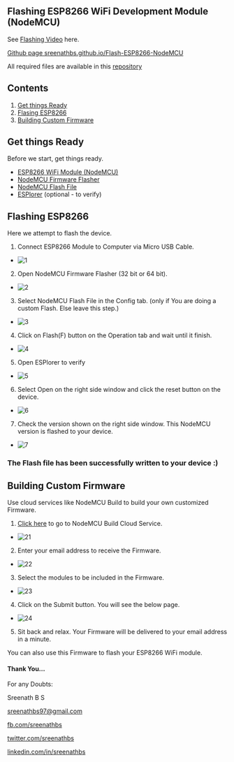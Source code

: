 ## Flashing ESP8266 WiFi Development Module (NodeMCU)


See [Flashing Video](https://bit.ly/esp8266flashingvideo) here.

[Github page sreenathbs.github.io/Flash-ESP8266-NodeMCU](https://sreenathbs.github.io/Flash-ESP8266-NodeMCU)

All required files are available in this [repository](http://bit.ly/esp8266flash)

## Contents

1. [Get things Ready](https://github.com/sreenathbs/Flash-ESP8266-NodeMCU#get-things-ready)
2. [Flasing ESP8266](https://github.com/sreenathbs/Flash-ESP8266-NodeMCU#flashing-process)
3. [Building Custom Firmware](https://github.com/sreenathbs/Flash-ESP8266-NodeMCU#building-custom-firmware)



## Get things Ready

Before we start, get things ready.

  * [ESP8266 WiFi Module (NodeMCU)](http://bit.ly/esp8266wifi)
  * [NodeMCU Firmware Flasher](http://bit.ly/esp8266flash)
  * [NodeMCU Flash File](http://bit.ly/esp8266flash)
  * [ESPlorer](http://bit.ly/esp8266flash) (optional - to verify)
  

## Flashing ESP8266

Here we attempt to flash the device.


1. Connect ESP8266 Module to Computer via Micro USB Cable.

  * ![1](https://image.ibb.co/fyNgWQ/1.jpg)
  
2. Open NodeMCU Firmware Flasher (32 bit or 64 bit).

  * ![2](https://image.ibb.co/dN325k/2.jpg)
  
3. Select NodeMCU Flash File in the Config tab. (only if You are doing a custom Flash. Else leave this step.)

  * ![3](https://image.ibb.co/ee1YBQ/3.jpg)
  
4. Click on Flash(F) button on the Operation tab and wait until it finish.

  * ![4](https://image.ibb.co/efDKkk/4.jpg)
  
5. Open ESPlorer to verify

  * ![5](https://image.ibb.co/gkory5/5.jpg)
  
6. Select Open on the right side window and click the reset button on the device.

  * ![6](https://image.ibb.co/nxZaQk/6.jpg)
  
7. Check the version shown on the right side window. This NodeMCU version is flashed to your device.

  * ![7](https://image.ibb.co/iJriBQ/7.jpg)
  
### The Flash file has been successfully written to your device :)



## Building Custom Firmware

Use cloud services like NodeMCU Build to build your own customized Firmware.

1. [Click here](https://nodemcu-build.com) to go to NodeMCU Build Cloud Service.

  * ![21](https://image.ibb.co/hrVh5k/21.jpg)

2. Enter your email address to receive the Firmware.

  * ![22](https://image.ibb.co/hdbN5k/22.jpg)
  
3. Select the modules to be included in the Firmware.

  * ![23](https://image.ibb.co/hJoPJ5/23.jpg)
  
4. Click on the Submit button. You will see the below page.

  * ![24](https://image.ibb.co/jswYBQ/24.jpg)
  
5. Sit back and relax. Your Firmware will be delivered to your email address in a minute.

You can also use this Firmware to flash your ESP8266 WiFi module.

#### Thank You...

For any Doubts:
  
  Sreenath B S
  
  sreenathbs97@gmail.com
  
  [fb.com/sreenathbs](https://www.facebook.com/sreenathbs)
  
  [twitter.com/sreenathbs](https://www.twitter.com/sreenathbs)
  
  [linkedin.com/in/sreenathbs](https://www.linkedin.com/in/sreenathbs)
